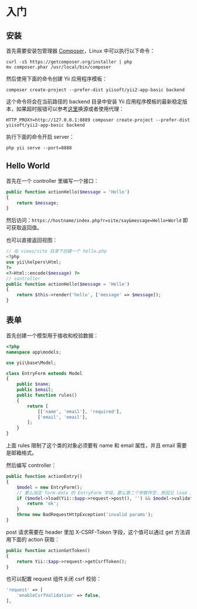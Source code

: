 # 入门

## 安装

首先需要安装包管理器 [Composer](https://getcomposer.org/download/)，Linux 中可以执行以下命令：

```shell
curl -sS https://getcomposer.org/installer | php
mv composer.phar /usr/local/bin/composer
```

然后使用下面的命令创建 Yii 应用程序模板：

```shell
composer create-project --prefer-dist yiisoft/yii2-app-basic backend
```

这个命令将会在当前路径的 backend 目录中安装 Yii 应用程序模板的最新稳定版本，如果超时报错可以参考[这里](https://developer.aliyun.com/composer?spm=a2c6h.13651102.0.0.1c881b11A391tF)换源或者使用代理：

```shell
HTTP_PROXY=http://127.0.0.1:8889 composer create-project --prefer-dist yiisoft/yii2-app-basic backend
```

执行下面的命令开启 server：

```shell
php yii serve --port=8888
```

## Hello World

首先在一个 controller 里编写一个接口：

```php
public function actionHello($message = 'Hello')
{
    return $message;
}
```

然后访问：`https://hostname/index.php?r=site/say&message=Hello+World` 即可获取返回值。

也可以直接返回视图：

```php
// 在 views/site 目录下创建一个 hello.php
<?php
use yii\helpers\Html;
?>
<?=Html::encode($message) ?>
// controller
public function actionHello($message = 'Hello')
{
    return $this->render('hello', ['message' => $message]);
}
```

## 表单

首先创建一个模型用于接收和校验数据：

```php
<?php
namespace app\models;

use yii\base\Model;

class EntryForm extends Model
{
    public $name;
    public $email;
    public function rules()
    {
        return [
            [['name', 'email'], 'required'],
            ['email', 'email'],
        ];
    }
}
```

上面 rules 限制了这个类的对象必须要有 name 和 email 属性，并且 email 需要是邮箱格式。

然后编写 controller：

```php
public function actionEntry()
{
    $model = new EntryForm();
    // 要么指定 form-data 的 EntryForm 字段，要么第二个参数传空，原因见 load 方法
    if ($model->load(Yii::$app->request->post(), '') && $model->validate()) {
        return 'ok';
    }
    throw new BadRequestHttpException('invalid params');
}
```

post 请求需要在 header 里加 X-CSRF-Token 字段，这个值可以通过 get 方法调用下面的 action 获取：

```php
public function actionGetToken()
{
    return Yii::$app->request->getCsrfToken();
}
```

也可以配置 request 组件关闭 csrf 校验：

```php
'request' => [
    'enableCsrfValidation' => false,
],
```
